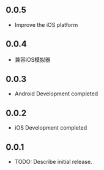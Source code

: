 ## 0.0.5

* Improve the iOS platform

## 0.0.4

* 兼容iOS模拟器

## 0.0.3

* Android Development completed

## 0.0.2

* iOS Development completed

## 0.0.1

* TODO: Describe initial release.

